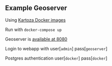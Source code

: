 Example Geoserver
--

Using [Kartoza Docker images](https://hub.docker.com/u/kartoza/)

Run with `docker-compose up`

Geoserver is [available at 8080](http://localhost:8080/geoserver/web/)

Login to webapp with user[`admin`] pass[`geoserver`]

Postgres authentication user[`docker`] pass[`docker`]
